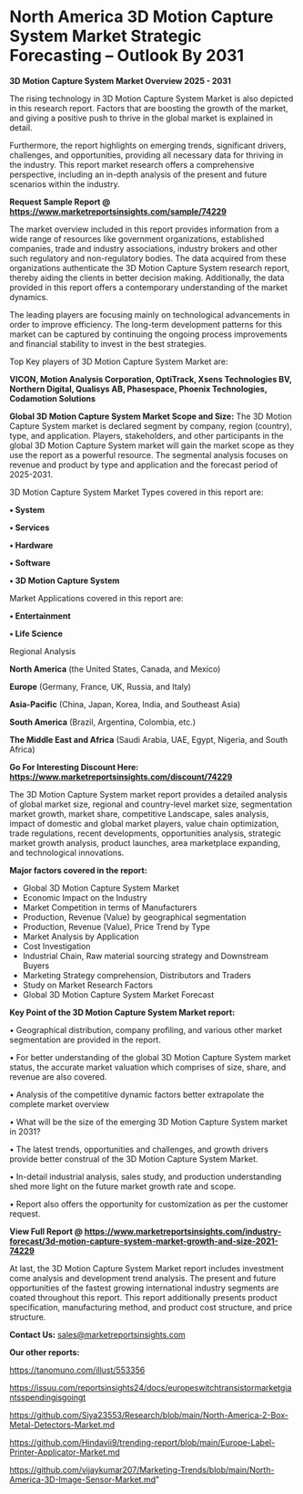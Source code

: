 # North America 3D Motion Capture System Market Strategic Forecasting – Outlook By 2031

<Strong> 3D Motion Capture System Market Overview 2025 - 2031</strong>

The rising technology in 3D Motion Capture System Market is also depicted in this research report. Factors that are boosting the growth of the market, and giving a positive push to thrive in the global market is explained in detail.

Furthermore, the report highlights on emerging trends, significant drivers, challenges, and opportunities, providing all necessary data for thriving in the industry. This report market research offers a comprehensive perspective, including an in-depth analysis of the present and future scenarios within the industry.

<strong>Request Sample Report @ <a href=https://www.marketreportsinsights.com/sample/74229>https://www.marketreportsinsights.com/sample/74229</a></strong>

The market overview included in this report provides information from a wide range of resources like government organizations, established companies, trade and industry associations, industry brokers and other such regulatory and non-regulatory bodies. The data acquired from these organizations authenticate the 3D Motion Capture System research report, thereby aiding the clients in better decision making. Additionally, the data provided in this report offers a contemporary understanding of the market dynamics.

The leading players are focusing mainly on technological advancements in order to improve efficiency. The long-term development patterns for this market can be captured by continuing the ongoing process improvements and financial stability to invest in the best strategies.

Top Key players of 3D Motion Capture System Market are:

<strong>VICON, Motion Analysis Corporation, OptiTrack, Xsens Technologies BV, Northern Digital, Qualisys AB, Phasespace, Phoenix Technologies, Codamotion Solutions</strong>

<strong><b>Global 3D Motion Capture System Market Scope and Size:</b></strong>
The 3D Motion Capture System market is declared segment by company, region (country), type, and application. Players, stakeholders, and other participants in the global 3D Motion Capture System market will gain the market scope as they use the report as a powerful resource. The segmental analysis focuses on revenue and product by type and application and the forecast period of 2025-2031.

3D Motion Capture System Market Types covered in this report are:

<strong>• System

• Services

• Hardware

• Software

• 3D Motion Capture System</strong>

Market Applications covered in this report are:

<strong>• Entertainment

• Life Science</strong> 

Regional Analysis

<strong>North America</strong> (the United States, Canada, and Mexico)

<strong>Europe</strong> (Germany, France, UK, Russia, and Italy)

<strong>Asia-Pacific</strong> (China, Japan, Korea, India, and Southeast Asia)

<strong>South America</strong> (Brazil, Argentina, Colombia, etc.)

<strong>The Middle East and Africa</strong> (Saudi Arabia, UAE, Egypt, Nigeria, and South Africa)

<strong>Go For Interesting Discount Here: <a href=https://www.marketreportsinsights.com/discount/74229>https://www.marketreportsinsights.com/discount/74229</a></strong>

The 3D Motion Capture System market report provides a detailed analysis of global market size, regional and country-level market size, segmentation market growth, market share, competitive Landscape, sales analysis, impact of domestic and global market players, value chain optimization, trade regulations, recent developments, opportunities analysis, strategic market growth analysis, product launches, area marketplace expanding, and technological innovations.

<strong><b>Major factors covered in the report:</b></strong>
<ul>
  <li>Global 3D Motion Capture System Market </li>
  <li>Economic Impact on the Industry</li>
  <li>Market Competition in terms of Manufacturers</li>
  <li>Production, Revenue (Value) by geographical segmentation</li>
  <li>Production, Revenue (Value), Price Trend by Type</li>
  <li>Market Analysis by Application</li>
  <li>Cost Investigation</li>
  <li>Industrial Chain, Raw material sourcing strategy and Downstream Buyers</li>
  <li>Marketing Strategy comprehension, Distributors and Traders</li>
  <li>Study on Market Research Factors</li>
  <li>Global 3D Motion Capture System Market Forecast</li>
</ul>

<strong><b>Key Point of the 3D Motion Capture System Market report:</b></strong>

• Geographical distribution, company profiling, and various other market segmentation are provided in the report.

• For better understanding of the global 3D Motion Capture System market status, the accurate market valuation which comprises of size, share, and revenue are also covered.

• Analysis of the competitive dynamic factors better extrapolate the complete market overview

• What will be the size of the emerging 3D Motion Capture System market in 2031?

• The latest trends, opportunities and challenges, and growth drivers provide better construal of the 3D Motion Capture System Market.

• In-detail industrial analysis, sales study, and production understanding shed more light on the future market growth rate and scope.

• Report also offers the opportunity for customization as per the customer request.

<strong><b>View Full Report @ <a href=https://www.marketreportsinsights.com/industry-forecast/3d-motion-capture-system-market-growth-and-size-2021-74229>https://www.marketreportsinsights.com/industry-forecast/3d-motion-capture-system-market-growth-and-size-2021-74229</a></b></strong>


At last, the 3D Motion Capture System Market report includes investment come analysis and development trend analysis. The present and future opportunities of the fastest growing international industry segments are coated throughout this report. This report additionally presents product specification, manufacturing method, and product cost structure, and price structure.

<strong>Contact Us:</strong>
sales@marketreportsinsights.com

<strong>Our other reports:</strong>

<a href=https://tanomuno.com/illust/553356>https://tanomuno.com/illust/553356</a>

<a href=https://issuu.com/reportsinsights24/docs/europeswitchtransistormarketgiantsspendingisgoingt>https://issuu.com/reportsinsights24/docs/europeswitchtransistormarketgiantsspendingisgoingt</a>

<a href=https://github.com/Siya23553/Research/blob/main/North-America-2-Box-Metal-Detectors-Market.md>https://github.com/Siya23553/Research/blob/main/North-America-2-Box-Metal-Detectors-Market.md</a>

<a href=https://github.com/Hindavii9/trending-report/blob/main/Europe-Label-Printer-Applicator-Market.md>https://github.com/Hindavii9/trending-report/blob/main/Europe-Label-Printer-Applicator-Market.md</a>

<a href=https://github.com/vijaykumar207/Marketing-Trends/blob/main/North-America-3D-Image-Sensor-Market.md>https://github.com/vijaykumar207/Marketing-Trends/blob/main/North-America-3D-Image-Sensor-Market.md</a>"
